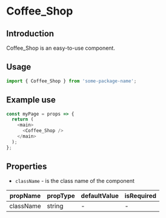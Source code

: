 # Coffee_Shop

<!-- STORY -->

## Introduction

Coffee_Shop is an easy-to-use component.

## Usage

```javascript
import { Coffee_Shop } from 'some-package-name';
```

## Example use

```javascript
const myPage = props => {
  return (
    <main>
      <Coffee_Shop />
    </main>
  );
};
```

## Properties

- `className` - is the class name of the component

| propName  | propType | defaultValue | isRequired |
| --------- | -------- | ------------ | ---------- |
| className | string   | -            | -          |
